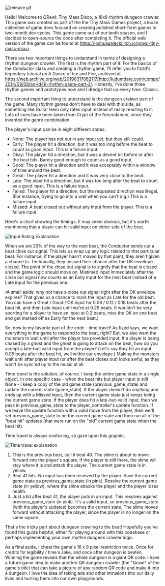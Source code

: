 ![release gif](https://github.com/user-attachments/assets/71592007-b9d1-43e0-ac41-d55bec9040b0)

Hello! Welcome to QRawl: Tiny Mass Disco, a 16x9 rhythm dungeon crawler. This game was created as part of the the Tiny Mass Games project, a loose collective of game devs focused on creating polished short-form games in two-month dev cycles. This game came out of our tenth season, and I decided to open-source the code after completing it. The official web version of the game can be found at https://joshuagalecki.itch.io/qrawl-tiny-mass-disco.

There are two important things to understand in terms of designing a rhythm dungeon crawler. The first is the rhythm part of it. For the basics of the Conductor class and creating a rhythm game, I'll refer you to fizzd's legendary tutorial on A Dance of Ice and Fire, archived at https://web.archive.org/web/20190317082117/http://ludumdare.com/compo/2014/09/09/an-ld48-rhythm-game-part-2/. Honestly, I've done three rhythm games and prototypes now and I dredge that up every time. Classic. 

The second important thing to understand is the dungeon cralwer part of the game. Many rhythm games don't have to deal with this side, as something like Guitar Hero only rates input instead of really reacting to it. Lots of cues have been taken from Crypt of the Necrodancer, since they invented the genre combination.

The player's input can be in eight different states:

- None: The player has not put in any input yet, but they still could.
- Early: The player hit a direction, but it was too long before the beat to count as good input. This is a failure input.
- Okay: The player hit a direction, but it was a decent bit before or after the beat hits. Barely good enough to count as a good input.
- Good: The player hit a direction and it was acceptably within a window of time around the beat.
- Great: The player hit a direction and it was very close to the beat.
- Late: The plaer hit a direction, but it was too long after the beat to count as a good input. This is a failure input.
- Failed: The player hit a direction, but the requested direction was illegal. (For instance, trying to go into a wall when you can't dig.) This is a failure input.
- Missed: A beat closed out without any input from the player. This is a failure input.

Here's a chart showing the timings. It may seem obvious, but it's worth mentioning that a player can hit valid input on either side of the beat.

![Input Rating Explanation](https://github.com/user-attachments/assets/de90ebd7-f345-4d3d-ae29-fbb4bd117ccc)

When we are 25% of the way to the next beat, the Conductor sends out a beat close out signal. This lets us wrap up any logic related to that particular beat. For instance, if the player hasn't moved by that point, they aren't given a chance to. Technically, they missed their chance after the OK envelope closed. The point of the close out signal is to signify that the beat is closed and the game logic should move on. Mistimed input immediately after the close out signal now counts as an Early input for the next beat instead of a Late input for the previous one.

(A small aside: why not have a close out signal right after the OK envelope expires? That gives us a chance to mark the input as Late for the old beat. You can have a Great / Good / OK input for 0.06 / 0.12 / 0.18 beats after the beat hit, and then Late input until we're at 0.25 beats. It wouldn't be very sporting for a player to have an input at 0.2 beats, miss the OK on one beat and get marked off as Early for the next beat.)

So, now to my favorite part of the code - time travel! As fizzd says, we want everything in the game to respond to the beat, right? But, we also want the monsters to wait until after the player has provided input. If a player is being chased by a ghost and the ghost is going to attack on the beat, how do you accept a late-but-valid input from the player? (Let's say they hit an input 0.05 beats after the beat hit, well within our envelope.) Making the monsters wait until after player input (or after the beat closes out) looks awful, as they won't be sync'ed up to the music at all.

Time travel is the solution, of course. I keep the entire game state in a single object. In one specific case - when the beat hits but player input is still None - I keep a copy of the old game state (previous_game_state) and update the current state (game_state). If the player doesn't do anything and ends up with a Missed input, then the current game state just keeps being the current game state. If the player does hit a late-but-valid input, then we pass in previous_game_state to the player_controller's update function. If we leave the update function with a valid move from the player, then we'll set previous_game_state to be the current game state and then run all of the "beat hit" updates (that were run on the "old" current game state when the beat hit). 

Time travel is always confusing, so gaze upon this graphic.

![Time travel explanation](https://github.com/user-attachments/assets/9ed19717-345f-4e9f-b7bb-e67745a90d4c)

1) This is the previous beat, call it beat 40. The slime is about to move forward into the player's square. If the player is still there, the slime will stay where it is and attack the player. The current game state is in yellow.
2) Beat 41 hits. No input has been received by the player. Save the current game state as previous_game_state (in pink). Resolve the current game state (in yellow), where the slime attacks the player and the player loses health.
3) Just a bit after beat 41, the player puts in an input. This resolves against previous_game_state (in pink). It's a valid input, so previous_game_state (with the player's updates) becomes the current state. The slime moves forward without attacking the player, since the player is no longer on the same square.

That's the tricky part about dungeon crawling to the beat! Hopefully you've found this guide helpful, either for playing around with this codebase or perhaps implementing your own rhythm dungeon crawler logic.



As a final aside, I cheat the game's 16 x 9 pixel restriction twice. Once for credits for legibility / time's sake, and once after dungeon is beaten. Winning the game reveals that the whole dungeon is a giant QR code. I have a future game idea to make another QR dungeon crawler (the "Qrawl" of the game's title) that can take a picture of any random QR code and make it into a dungeon. I love the idea of taking ads and other intrusions into our daily lives and turning them into our own playgrounds.

